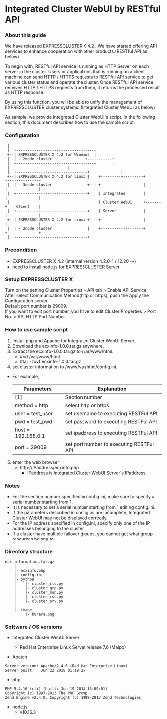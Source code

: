 # Integrated Cluster WebUI by RESTful API

### About this guide
We have released EXPRESSCLUSTER X 4.2 .
We have started offering API services to enhance cooperation with other products.(RESTful API as below)

To begin with, RESTful API service is running as HTTP Server on each server in the cluster.
Users or applications that is running on a client machine can send HTTP / HTTPS requests to RESTful API service to get various cluster status and operate the cluster.
Once RESTful API service receives HTTP / HTTPS requests from them, it returns the processed result as HTTP response.

By using this function, you will be able to unify the management of EXPRESSCLUSTER cluster systems. (Integrated Cluster WebUI as below) 
 
As sample, we provide Integrated Cluster WebUI's script.
In the following section, this document describes how to use the sample script. 

### Configuration
```
 |
 |  +-----------------------------------+
 +--| EXPRESSCLUSTER X 4.2 for Windows  |
 |  | - 2node cluster		        +-----------+
 |  +-----------------------------------+	    |
 |						    |                                       
 |  +--------------------------------+              |
 +--| EXPRESSCLUSTER X 4.2 for Linux |    +---------+---------+       +--------------+
 |  | - 3node cluster                +----+                   |       |              |
 |  +--------------------------------+    | Integrated        |       |              |
 |                                        | Cluster WebUI     +-------+    Client    |
 |  +--------------------------------+    | Server            |       |              |
 +--| EXPRESSCLUSTER X 4.2 for Linux +----+                   |       |              |
 |  | - 2node cluster                |    +-------------------+       +--------------+
 |  +--------------------------------+
```


### Precondition
- EXPRESSCLUSTER X 4.2 (internal version 4.2.0-1 / 12.20 ～)
- need to install node.js for EXPRESSCLUSTER Server

### Setup EXPRESSCLUSTER X
Turn on the setting Cluster Properties > API tab > Enable API Service  
After select Communication Method(http or https), push the Apply the Configuration server.  
Default port number is 29009.  
If you want to edit port number, you have to edit Cluster Properties > Port No. > API HTTP Port Number.  

### How to use sample script
1. Install php and Apache for Integrated Cluster WebUI Server.    
2. Download the ecxinfo-1.0.0.tar.gz anywhere.  
3. Extract the ecxinfo-1.0.0.tar.gz  to /var/www/html.   
   - #cd /var/www/html  
   - #tar -zxvf ecxinfo-1.0.0.tar.gz  
4. set cluster information to /www/var/html/config.ini.  
  - For example,
 
    | Parameters | Explanation |
    | ---- | ---- |
    | [1] | Section number |
    | method = http | select http or https |
    | user = test_user | set username to executing RESTFul API |
    | pwd = test_pwd | set password to executing RESTFul API |
    | host = 192.168.0.1 | set ipaddress to executing RESTFul API |
    | port = 29009 | set port number to executing RESTFul API |

5. enter the web browser  
    - http://IPaddress/ecxinfo.php
    	- IPaddress is Integrated Cluster WebUI Server's IPaddress.

### Notes
- For the section number specified in config.ini, make sure to specify a serial number starting from 1.
- It is necessary to set a serial number starting from 1 editing config.ini.
- If the parameters described in config.ini are incomplete, Integrated Cluster WebUI may not be displayed correctly.
- For the IP address specified in config.ini, specify only one of the IP addresses belonging to the cluster.
- If a cluster have multiple failover groups, you cannot get what group resources belong to.

### Directory structure
```
ecx_information.tar.gz
    |
    |- ecxinfo.php
    |- config.ini
    |- python
    |    |- cluster_cls.py
    |    |- cluster_grp.py
    |    |- cluster_mon.py
    |    |- cluster_rsc.py
    |    |- cluster_srv.py
    |
    |- image
         |- kurara.png
```

### Software / OS versions

- Integrated Cluster WebUI Server
    - Red Hat Enterprise Linux Server release 7.6 (Maipo)

- Apatch
```
Server version: Apache/2.4.6 (Red Hat Enterprise Linux)
Server built:   Jun 22 2018 01:19:25
```
- php
```
PHP 5.4.16 (cli) (built: Jun 19 2018 13:09:01)
Copyright (c) 1997-2013 The PHP Group
Zend Engine v2.4.0, Copyright (c) 1998-2013 Zend Technologies
```
- node.js 
    - v10.16.3
